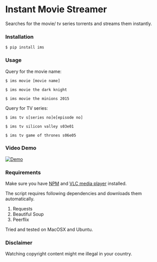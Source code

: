 # Instant Movie Streamer

Searches for the movie/ tv series torrents and streams them instantly.


### Installation
```
$ pip install ims
```

### Usage
Query for the movie name:
```
$ ims movie [movie name]
```

```
$ ims movie the dark knight
```

```
$ ims movie the minions 2015
```

Query for TV series:

```
$ ims tv s[series no]e[episode no]
```

```
$ ims tv silicon valley s03e01
```

```
$ ims tv game of thrones s06e05
```

### Video Demo

[![Demo](https://img.youtube.com/vi/MSNHmrg25_E/0.jpg)](https://www.youtube.com/watch?v=MSNHmrg25_E)

### Requirements

Make sure you have [NPM](https://docs.npmjs.com/getting-started/installing-node) and [VLC media player](http://www.videolan.org) installed.

The script requires following dependencies and downloads them automatically.

1. Requests
2. Beautiful Soup
3. Peerflix 


Tried and tested on MacOSX and Ubuntu.

### Disclaimer

Watching copyright content might me illegal in your country. 
